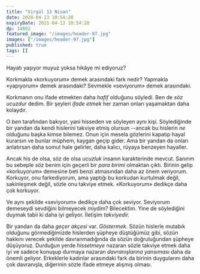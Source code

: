 ```yaml
---
title: "Virgül 13 Nisan"
date: 2020-04-13 10:54:28
expiryDate: 2021-04-13 10:54:28
dp: 14882
featured_image: "/images/header-97.jpg"
images: ["/images/header-97.jpg"]
published: true
tags: []
---
```




Hayatı yaşıyor muyuz yoksa hikâye mi ediyoruz?

Korkmakla «korkuyorum» demek arasındaki fark nedir? Yapmakla «yapıyorum» demek arasındaki? Sevmekle «seviyorum» demek arasındaki. 

Korkmanın onu ifade etmekten daha *hafif* olduğunu söyledi. Ben de *söz ucuzdur* dedim. Bir şeyleri *ifade etmek* her zaman onları yaşamaktan daha kolaydır. 

O *ben* tarafından bakıyor, yani hisseden ve söyleyen aynı kişi. Söylediğinde bir yandan da kendi hislerini takviye etmiş olursun --ancak bu hislerin *ne* olduğunu başka kimse bilemez. Onun için mesela gözlerini kapatıp hayal kurarsın ve bunlar müphem, kaygan geçip gider. Ama bir yandan da onları anlatırsan daha somut hale gelirler, daha kalıcı, rüyaya benzeyen hayaller. 

Ancak his de olsa, söz de olsa *ucuzluk* insanın karakterinde mevcut. Sanırım bu sebeple *söz* benim için geçerli bir *para birimi* olmaktan çıktı. Birinin gelip «korkuyorum» demesine beti benzi atmasından daha az önem veriyorum. Korkuyor, onu farkediyorum, ama yaptığı bu korkudan kurtulmak değil, sakinleşmek değil, sözle onu takviye etmek. «Korkuyorum» dedikçe daha çok korkuyor. 

Ve aynı şekilde «seviyorum» dedikçe daha çok seviyor. Seviyorum demeseydi sevdiğini bilmeyecek miydim? Bilecektim. Yine de söylediğini duymak tabii ki daha iyi geliyor. İletişim *takviyedir.* 

Bir yandan da daha *geçer akçesi* var. *Göstermek.* Sözün hislerle mutabık olduğunu görmediğimizde hislerden şüpheye düştüğümüz gibi, sözün hakkını verecek şekilde davranmadığında da sözün doğruluğundan şüpheye düşüyoruz. Durduğun yerde *hissetmeye* nazaran sözle takviye etmek daha iyi ve sadece konuşup durmaya nazaran *davranışlarına yansıması* daha da önemli geliyor. Erkeklerle kadınlar arasındaki fark da birinin duygularını daha çok davranışla, diğerinin sözle ifade etmeye alışmış olması.



